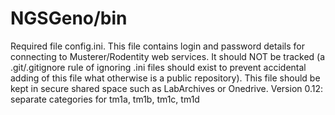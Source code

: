 # NGSGeno/bin

Required file config.ini. This file contains login and password details for connecting to Musterer/Rodentity web services. It should NOT be tracked (a .git/.gitignore rule of ignoring .ini files should exist to prevent accidental adding of this file what otherwise is a public repository). This file should be kept in secure shared space such as LabArchives or Onedrive.
Version 0.12: separate categories for tm1a, tm1b, tm1c, tm1d
